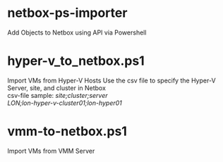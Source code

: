 # netbox-ps-importer
Add Objects to Netbox using API via Powershell

# hyper-v_to_netbox.ps1 
Import VMs from Hyper-V Hosts
Use the csv file to specify the Hyper-V Server, site, and сluster in Netbox 
<br>csv-file sample:
<i>site;cluster;server</i><br>
<i>LON;lon-hyper-v-cluster01;lon-hyper01</i>

# vmm-to-netbox.ps1
Import VMs from VMM Server
